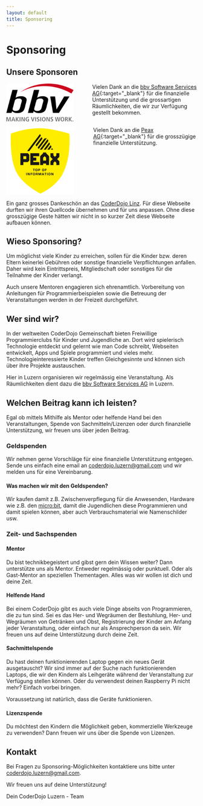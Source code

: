 ```yaml
---
layout: default
title: Sponsoring
---
```


# Sponsoring

## Unsere Sponsoren

<a href="https://www.bbv.ch" target="_blank"><img src="images/bbv-logo.png" style="float:left;height:100px;margin-right:50px"/></a>Vielen Dank an die [bbv Software Services AG](https://www.bbv.ch){:target="_blank"} für die finanzielle Unterstützung und die grossartigen Räumlichkeiten, die wir zur Verfügung gestellt bekommen.
<br style="clear:both" />

<a href="https://peax.ch" target="_blank"><img src="images/peax-logo.png" style="float:left;height:180px;margin-right:50px"/></a>Vielen Dank an die [Peax AG](https://peax.ch){:target="_blank"} für die grosszügige finanzielle Unterstützung.
<br style="clear:both" />

Ein ganz grosses Dankeschön an das [CoderDojo Linz](http://coderdojo-linz.github.io). Für diese Webseite durften wir ihren Quellcode übernehmen und für uns anpassen. Ohne diese grosszügige Geste hätten wir nicht in so kurzer Zeit diese Webseite aufbauen können.

## Wieso Sponsoring?

Um möglichst viele Kinder zu erreichen, sollen für die Kinder bzw. deren Eltern keinerlei Gebühren oder sonstige finanzielle Verpflichtungen anfallen. Daher wird kein Eintrittspreis, Mitgliedschaft oder sonstiges für die Teilnahme der Kinder verlangt.

Auch unsere Mentoren engagieren sich ehrenamtlich. Vorbereitung von Anleitungen für Programmierbeispielen sowie die Betreuung der Veranstaltungen werden in der Freizeit durchgeführt.

## Wer sind wir?
In der weltweiten CoderDojo Gemeinschaft bieten Freiwillige Programmierclubs für Kinder und Jugendliche an. Dort wird spielerisch Technologie entdeckt und gelernt wie man Code schreibt, Webseiten entwickelt, Apps und Spiele programmiert und vieles mehr. Technologieinteressierte Kinder treffen Gleichgesinnte und können sich über ihre Projekte austauschen.

Hier in Luzern organisieren wir regelmässig eine Veranstaltung. Als Räumlichkeiten dient dazu die [bbv Software Services AG](https://www.bbv.ch) in Luzern.

## Welchen Beitrag kann ich leisten?

Egal ob mittels Mithilfe als Mentor oder helfende Hand bei den Veranstaltungen, Spende von Sachmitteln/Lizenzen oder durch finanzielle Unterstützung, wir freuen uns über jeden Beitrag.


### Geldspenden
Wir nehmen gerne Vorschläge für eine finanzielle Unterstützung entgegen. Sende uns einfach eine email an [coderdojo.luzern@gmail.com](mailto:coderdojo.luzern@gmail.com) und wir melden uns für eine Vereinbarung.

#### Was machen wir mit den Geldspenden?
Wir kaufen damit z.B. Zwischenverpflegung für die Anwesenden, Hardware wie z.B. den [micro:bit](https://microbit.org/), damit die Jugendlichen diese Programmieren und damit spielen können, aber auch Verbrauchsmaterial wie Namenschilder usw.

### Zeit- und Sachspenden

#### Mentor

Du bist technikbegeistert und gibst gern dein Wissen weiter? Dann unterstütze uns als Mentor. Entweder regelmässig oder punktuell. Oder als Gast-Mentor an speziellen Thementagen. Alles was wir wollen ist dich und deine Zeit.

#### Helfende Hand

Bei einem CoderDojo gibt es auch viele Dinge abseits von Programmieren, die zu tun sind. Sei es das Her- und Wegräumen der Bestuhlung, Her- und Wegräumen von Getränken und Obst, Registrierung der Kinder am Anfang jeder Veranstaltung, oder einfach nur als Ansprechperson da sein. Wir freuen uns auf deine Unterstützung durch deine Zeit.

#### Sachmittelspende

Du hast deinen funktionierenden Laptop gegen ein neues Gerät ausgetauscht? Wir sind immer auf der Suche nach funktionierenden Laptops, die wir den Kindern als Leihgeräte während der Veranstaltung zur Verfügung stellen können. Oder du verwendest deinen Raspberry Pi nicht mehr? Einfach vorbei bringen.

Voraussetzung ist natürlich, dass die Geräte funktionieren.

#### Lizenzspende

Du möchtest den Kindern die Möglichkeit geben, kommerzielle Werkzeuge zu verwenden? Dann freuen wir uns über die Spende von Lizenzen.

## Kontakt

Bei Fragen zu Sponsoring-Möglichkeiten kontaktiere uns bitte unter [coderdojo.luzern@gmail.com](mailto:icoderdojo.luzern@gmail.com).

Wir freuen uns auf deine Unterstützung!

Dein CoderDojo Luzern - Team
